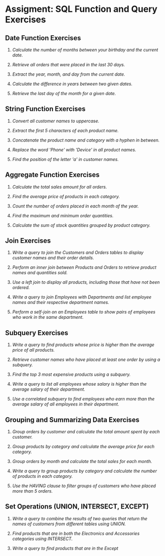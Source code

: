 # Assigment: SQL Function and Query Exercises

## Date Function Exercises

1. *Calculate the number of months between your birthday and the current date.*

2. *Retrieve all orders that were placed in the last 30 days.*

3. *Extract the year, month, and day from the current date.*

4. *Calculate the difference in years between two given dates.*

5. *Retrieve the last day of the month for a given date.*

## String Function Exercises

1. *Convert all customer names to uppercase.*

2. *Extract the first 5 characters of each product name.*

3. *Concatenate the product name and category with a hyphen in between.*

4. *Replace the word 'Phone' with 'Device' in all product names.*

5. *Find the position of the letter 'a' in customer names.*

## Aggregate Function Exercises

1. *Calculate the total sales amount for all orders.*

2. *Find the average price of products in each category.*

3. *Count the number of orders placed in each month of the year.*

4. *Find the maximum and minimum order quantities.*

5. *Calculate the sum of stock quantities grouped by product category.*

## Join Exercises

1. *Write a query to join the Customers and Orders tables to display customer names and their order details.*

2. *Perform an inner join between Products and Orders to retrieve product names and quantities sold.*

3. *Use a left join to display all products, including those that have not been ordered.*

4. *Write a query to join Employees with Departments and list employee names and their respective department names.*

5. *Perform a self-join on an Employees table to show pairs of employees who work in the same department.*

## Subquery Exercises

1. *Write a query to find products whose price is higher than the average price of all products.*

2. *Retrieve customer names who have placed at least one order by using a subquery.*

3. *Find the top 3 most expensive products using a subquery.*

4. *Write a query to list all employees whose salary is higher than the average salary of their department.*

5. *Use a correlated subquery to find employees who earn more than the average salary of all employees in their department.*

## Grouping and Summarizing Data Exercises

1. *Group orders by customer and calculate the total amount spent by each customer.*

2. *Group products by category and calculate the average price for each category.*

3. *Group orders by month and calculate the total sales for each month.*

4. *Write a query to group products by category and calculate the number of products in each category.*

5. *Use the HAVING clause to filter groups of customers who have placed more than 5 orders.*

## Set Operations (UNION, INTERSECT, EXCEPT)

1. *Write a query to combine the results of two queries that return the names of customers from different tables using UNION.*

2. *Find products that are in both the Electronics and Accessories categories using INTERSECT.*

3. *Write a query to find products that are in the Except*
